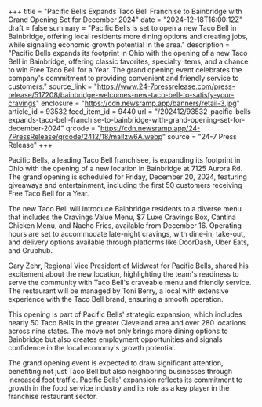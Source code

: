+++
title = "Pacific Bells Expands Taco Bell Franchise to Bainbridge with Grand Opening Set for December 2024"
date = "2024-12-18T16:00:12Z"
draft = false
summary = "Pacific Bells is set to open a new Taco Bell in Bainbridge, offering local residents more dining options and creating jobs, while signaling economic growth potential in the area."
description = "Pacific Bells expands its footprint in Ohio with the opening of a new Taco Bell in Bainbridge, offering classic favorites, specialty items, and a chance to win Free Taco Bell for a Year. The grand opening event celebrates the company's commitment to providing convenient and friendly service to customers."
source_link = "https://www.24-7pressrelease.com/press-release/517208/bainbridge-welcomes-new-taco-bell-to-satisfy-your-cravings"
enclosure = "https://cdn.newsramp.app/banners/retail-3.jpg"
article_id = 93532
feed_item_id = 9440
url = "/202412/93532-pacific-bells-expands-taco-bell-franchise-to-bainbridge-with-grand-opening-set-for-december-2024"
qrcode = "https://cdn.newsramp.app/24-7PressRelease/qrcode/2412/18/mailzw6A.webp"
source = "24-7 Press Release"
+++

<p>Pacific Bells, a leading Taco Bell franchisee, is expanding its footprint in Ohio with the opening of a new location in Bainbridge at 7125 Aurora Rd. The grand opening is scheduled for Friday, December 20, 2024, featuring giveaways and entertainment, including the first 50 customers receiving Free Taco Bell for a Year.</p><p>The new Taco Bell will introduce Bainbridge residents to a diverse menu that includes the Cravings Value Menu, $7 Luxe Cravings Box, Cantina Chicken Menu, and Nacho Fries, available from December 16. Operating hours are set to accommodate late-night cravings, with dine-in, take-out, and delivery options available through platforms like DoorDash, Uber Eats, and Grubhub.</p><p>Gary Zehr, Regional Vice President of Midwest for Pacific Bells, shared his excitement about the new location, highlighting the team's readiness to serve the community with Taco Bell's craveable menu and friendly service. The restaurant will be managed by Toni Berry, a local with extensive experience with the Taco Bell brand, ensuring a smooth operation.</p><p>This opening is part of Pacific Bells' strategic expansion, which includes nearly 50 Taco Bells in the greater Cleveland area and over 280 locations across nine states. The move not only brings more dining options to Bainbridge but also creates employment opportunities and signals confidence in the local economy's growth potential.</p><p>The grand opening event is expected to draw significant attention, benefiting not just Taco Bell but also neighboring businesses through increased foot traffic. Pacific Bells' expansion reflects its commitment to growth in the food service industry and its role as a key player in the franchise restaurant sector.</p>